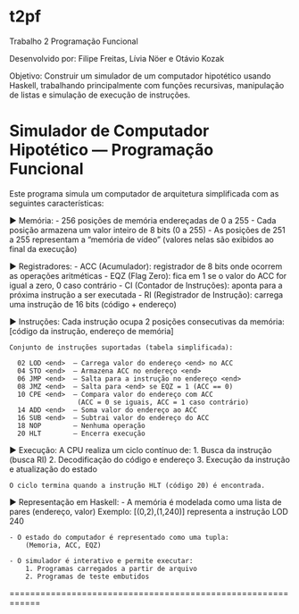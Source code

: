 # t2pf
Trabalho 2 Programação Funcional

Desenvolvido por: Filipe Freitas, Lívia Nöer e Otávio Kozak

Objetivo:
Construir um simulador de um computador hipotético usando Haskell, trabalhando principalmente com funções recursivas, manipulação de listas e simulação de execução de instruções.


  Simulador de Computador Hipotético — Programação Funcional
 ============================================================

  Este programa simula um computador de arquitetura simplificada com as seguintes características:

  ▶ Memória:
    - 256 posições de memória endereçadas de 0 a 255
    - Cada posição armazena um valor inteiro de 8 bits (0 a 255)
    - As posições de 251 a 255 representam a “memória de vídeo”
      (valores nelas são exibidos ao final da execução)

  ▶ Registradores:
    - ACC (Acumulador): registrador de 8 bits onde ocorrem as operações aritméticas
    - EQZ (Flag Zero): fica em 1 se o valor do ACC for igual a zero, 0 caso contrário
    - CI (Contador de Instruções): aponta para a próxima instrução a ser executada
    - RI (Registrador de Instrução): carrega uma instrução de 16 bits (código + endereço)

  ▶ Instruções:
    Cada instrução ocupa 2 posições consecutivas da memória:
      [código da instrução, endereço de memória]

    Conjunto de instruções suportadas (tabela simplificada):

      02 LOD <end>  — Carrega valor do endereço <end> no ACC
      04 STO <end>  — Armazena ACC no endereço <end>
      06 JMP <end>  — Salta para a instrução no endereço <end>
      08 JMZ <end>  — Salta para <end> se EQZ = 1 (ACC == 0)
      10 CPE <end>  — Compara valor do endereço com ACC
                     (ACC = 0 se iguais, ACC = 1 caso contrário)
      14 ADD <end>  — Soma valor do endereço ao ACC
      16 SUB <end>  — Subtrai valor do endereço do ACC
      18 NOP        — Nenhuma operação
      20 HLT        — Encerra execução

  ▶ Execução:
    A CPU realiza um ciclo contínuo de:
      1. Busca da instrução (busca RI)
      2. Decodificação do código e endereço
      3. Execução da instrução e atualização do estado

    O ciclo termina quando a instrução HLT (código 20) é encontrada.

  ▶ Representação em Haskell:
    - A memória é modelada como uma lista de pares (endereço, valor)
      Exemplo: [(0,2),(1,240)] representa a instrução LOD 240

    - O estado do computador é representado como uma tupla:
        (Memoria, ACC, EQZ)

    - O simulador é interativo e permite executar:
        1. Programas carregados a partir de arquivo
        2. Programas de teste embutidos

  ============================================================



